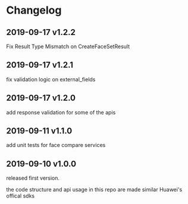 # Changelog

## 2019-09-17 v1.2.2
Fix Result Type Mismatch on CreateFaceSetResult

## 2019-09-17 v1.2.1
fix validation logic on external_fields

## 2019-09-17 v1.2.0
add response validation for some of the apis

## 2019-09-11 v1.1.0
add unit tests for face compare services

## 2019-09-10 v1.0.0
released first version.

the code structure and api usage in this repo are made similar Huawei's offical sdks
